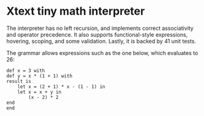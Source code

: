 # Xtext tiny math interpreter
The interpreter has no left recursion, and implements correct associativity and operator precedence. It also supports functional-style expressions, hovering, scoping, and some validation. Lastly, it is backed by 41 unit tests.

The grammar allows expressions such as the one below, which evaluates to 26:

```
def x = 3 with
def y = x * (1 + 1) with
result is
	let x = (2 + 1) * x - (1 - 1) in
	let x = x + y in
		(x - 2) * 2
end
end
```
